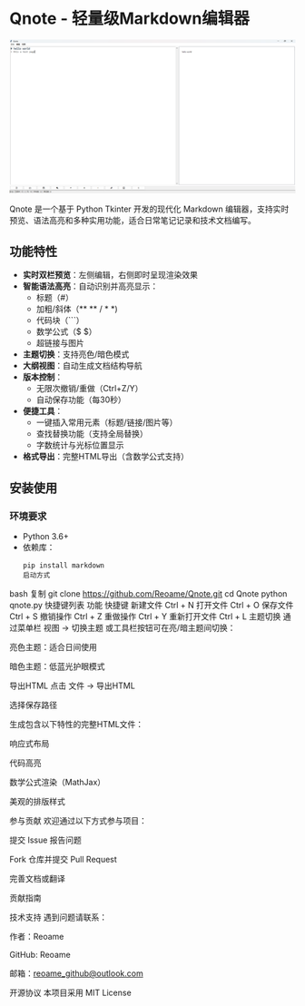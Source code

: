 # Qnote - 轻量级Markdown编辑器

![界面截图](p1.png) 

Qnote 是一个基于 Python Tkinter 开发的现代化 Markdown 编辑器，支持实时预览、语法高亮和多种实用功能，适合日常笔记记录和技术文档编写。

## 功能特性

- **实时双栏预览**：左侧编辑，右侧即时呈现渲染效果
- **智能语法高亮**：自动识别并高亮显示：
  - 标题（#）
  - 加粗/斜体（** ** / * *)
  - 代码块（```）
  - 数学公式（$ $）
  - 超链接与图片
- **主题切换**：支持亮色/暗色模式
- **大纲视图**：自动生成文档结构导航
- **版本控制**：
  - 无限次撤销/重做（Ctrl+Z/Y）
  - 自动保存功能（每30秒）
- **便捷工具**：
  - 一键插入常用元素（标题/链接/图片等）
  - 查找替换功能（支持全局替换）
  - 字数统计与光标位置显示
- **格式导出**：完整HTML导出（含数学公式支持）


## 安装使用

### 环境要求
- Python 3.6+
- 依赖库：
  ```bash
  pip install markdown
  启动方式
bash
复制
git clone https://github.com/Reoame/Qnote.git
cd Qnote
python qnote.py
快捷键列表
功能	快捷键
新建文件	Ctrl + N
打开文件	Ctrl + O
保存文件	Ctrl + S
撤销操作	Ctrl + Z
重做操作	Ctrl + Y
重新打开文件	Ctrl + L
主题切换
通过菜单栏 视图 → 切换主题 或工具栏按钮可在亮/暗主题间切换：

亮色主题：适合日间使用

暗色主题：低蓝光护眼模式

导出HTML
点击 文件 → 导出HTML

选择保存路径

生成包含以下特性的完整HTML文件：

响应式布局

代码高亮

数学公式渲染（MathJax）

美观的排版样式

参与贡献
欢迎通过以下方式参与项目：

提交 Issue 报告问题

Fork 仓库并提交 Pull Request

完善文档或翻译

贡献指南

技术支持
遇到问题请联系：

作者：Reoame

GitHub: Reoame

邮箱：reoame_github@outlook.com

开源协议
本项目采用 MIT License


